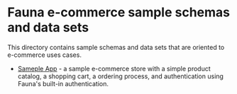 # Fauna e-commerce sample schemas and data sets

This directory contains sample schemas and data sets that are oriented to e-commerce uses cases.

- [Sameple App](./SampleApp/) - a sample e-commerce store with a simple product catalog, a shopping cart, a ordering process, and authentication using Fauna's built-in authentication.